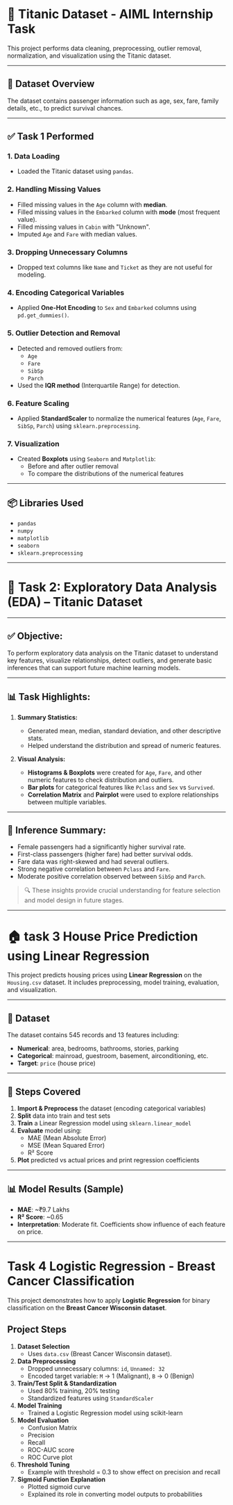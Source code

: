 # 🚢 Titanic Dataset - AIML Internship Task

This project performs data cleaning, preprocessing, outlier removal, normalization, and visualization using the Titanic dataset.

---

## 📁 Dataset Overview

The dataset contains passenger information such as age, sex, fare, family details, etc., to predict survival chances.

---

## ✅ Task 1 Performed

### 1. Data Loading
- Loaded the Titanic dataset using `pandas`.

### 2. Handling Missing Values
- Filled missing values in the `Age` column with **median**.
- Filled missing values in the `Embarked` column with **mode** (most frequent value).
- Filled missing values in `Cabin` with "Unknown".
- Imputed `Age` and `Fare` with median values.

### 3. Dropping Unnecessary Columns
- Dropped text columns like `Name` and `Ticket` as they are not useful for modeling.

### 4. Encoding Categorical Variables
- Applied **One-Hot Encoding** to `Sex` and `Embarked` columns using `pd.get_dummies()`.

### 5. Outlier Detection and Removal
- Detected and removed outliers from:
  - `Age`
  - `Fare`
  - `SibSp`
  - `Parch`
- Used the **IQR method** (Interquartile Range) for detection.

### 6. Feature Scaling
- Applied **StandardScaler** to normalize the numerical features (`Age`, `Fare`, `SibSp`, `Parch`) using `sklearn.preprocessing`.

### 7. Visualization
- Created **Boxplots** using `Seaborn` and `Matplotlib`:
  - Before and after outlier removal
  - To compare the distributions of the numerical features

---

## 📦 Libraries Used

- `pandas`
- `numpy`
- `matplotlib`
- `seaborn`
- `sklearn.preprocessing`

---
# 📁 Task 2: Exploratory Data Analysis (EDA) – Titanic Dataset
 ---

## ✅ Objective:
To perform exploratory data analysis on the Titanic dataset to understand key features, visualize relationships, detect outliers, and generate basic inferences that can support future machine learning models.

---

## 📊 Task Highlights:

1. **Summary Statistics:**
   - Generated mean, median, standard deviation, and other descriptive stats.
   - Helped understand the distribution and spread of numeric features.

2. **Visual Analysis:**
   - **Histograms & Boxplots** were created for `Age`, `Fare`, and other numeric features to check distribution and outliers.
   - **Bar plots** for categorical features like `Pclass` and `Sex` vs `Survived`.
   - **Correlation Matrix** and **Pairplot** were used to explore relationships between multiple variables.
---

## 🧠 Inference Summary:

- Female passengers had a significantly higher survival rate.
- First-class passengers (higher fare) had better survival odds.
- Fare data was right-skewed and had several outliers.
- Strong negative correlation between `Pclass` and `Fare`.
- Moderate positive correlation observed between `SibSp` and `Parch`.

> 🔍 These insights provide crucial understanding for feature selection and model design in future stages.

---

# 🏠 task 3 House Price Prediction using Linear Regression

This project predicts housing prices using **Linear Regression** on the `Housing.csv` dataset. It includes preprocessing, model training, evaluation, and visualization.

---

## 📁 Dataset
The dataset contains 545 records and 13 features including:
- **Numerical**: area, bedrooms, bathrooms, stories, parking
- **Categorical**: mainroad, guestroom, basement, airconditioning, etc.
- **Target**: `price` (house price)

---

## 📌 Steps Covered
1. **Import & Preprocess** the dataset (encoding categorical variables)
2. **Split** data into train and test sets
3. **Train** a Linear Regression model using `sklearn.linear_model`
4. **Evaluate** model using:
   - MAE (Mean Absolute Error)
   - MSE (Mean Squared Error)
   - R² Score
5. **Plot** predicted vs actual prices and print regression coefficients

---

## 📊 Model Results (Sample)
- **MAE**: ~₹9.7 Lakhs  
- **R² Score**: ~0.65  
- **Interpretation**: Moderate fit. Coefficients show influence of each feature on price.

---
# Task 4 Logistic Regression - Breast Cancer Classification

This project demonstrates how to apply **Logistic Regression** for binary classification on the **Breast Cancer Wisconsin dataset**.

## Project Steps
1. **Dataset Selection**
   - Uses `data.csv` (Breast Cancer Wisconsin dataset).
2. **Data Preprocessing**
   - Dropped unnecessary columns: `id`, `Unnamed: 32`
   - Encoded target variable: `M` → 1 (Malignant), `B` → 0 (Benign)
3. **Train/Test Split & Standardization**
   - Used 80% training, 20% testing
   - Standardized features using `StandardScaler`
4. **Model Training**
   - Trained a Logistic Regression model using scikit-learn
5. **Model Evaluation**
   - Confusion Matrix
   - Precision
   - Recall
   - ROC-AUC score
   - ROC Curve plot
6. **Threshold Tuning**
   - Example with threshold = 0.3 to show effect on precision and recall
7. **Sigmoid Function Explanation**
   - Plotted sigmoid curve
   - Explained its role in converting model outputs to probabilities





